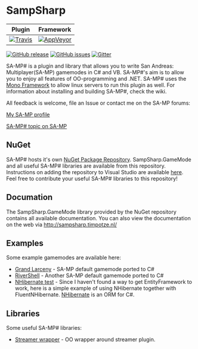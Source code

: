

SampSharp
=========

| Plugin | Framework |
|:------:|:---------:|
|[![Travis](https://img.shields.io/travis/ikkentim/SampSharp.svg)](https://travis-ci.org/ikkentim/SampSharp)|[![AppVeyor](https://img.shields.io/appveyor/ci/ikkentim/sampsharp.svg)](https://ci.appveyor.com/project/ikkentim/sampsharp/)|

[![GitHub release](https://img.shields.io/github/release/ikkentim/sampsharp.svg)](https://github.com/ikkentim/sampsharp/releases)
[![GitHub issues](https://img.shields.io/github/issues/ikkentim/sampsharp.svg)](https://github.com/ikkentim/sampsharp/issues) [![Gitter](https://img.shields.io/badge/GITTER-JOIN_CHAT_%E2%86%92-1dce73.svg)](https://gitter.im/ikkentim/SampSharp?utm_source=badge&utm_medium=badge&utm_campaign=pr-badge)

SA-MP# is a plugin and library that allows you to write San Andreas: Multiplayer(SA-MP) gamemodes in C# and VB. SA-MP#'s aim is to allow you to enjoy all features of OO-programming and .NET. SA-MP# uses the [Mono Framework] to allow linux servers to run this plugin as well. For information about installing and building SA-MP#, check the wiki.

All feedback is welcome, file an Issue or contact me on the SA-MP forums:

[My SA-MP profile]

[SA-MP# topic on SA-MP]

NuGet
-----
SA-MP# hosts it's own [NuGet Package Repository][nuget repository]. SampSharp.GameMode and all useful SA-MP# libraries are available from this repository. Instructions on adding the repository to Visual Studio are available [here][nuget repository].
Feel free to contribute your useful SA-MP# libraries to this repository!

Documation
----------
The SampSharp.GameMode library provided by the NuGet repository contains all available documentation. You can also view the documentation on the web via http://sampsharp.timpotze.nl/

Examples
--------
Some example gamemodes are available here:
- [Grand Larceny][GrandLarc] - SA-MP default gamemode ported to C#
- [RiverShell][RiverShell] - Another SA-MP default gamemode ported to C#
- [NHibernate test][NHibernateTest] - Since I haven't found a way to get EntityFramework to work, here is a simple example of using NHibernate together with FluentNHibernate. [NHibernate][nhibernate] is an ORM for C#.

Libraries
---------
Some useful SA-MP# libraries:
- [Streamer wrapper][streamer] - OO wrapper around streamer plugin.

[gitter]: https://badges.gitter.im/Join%20Chat.svg
[gitter page]: https://gitter.im/ikkentim/SampSharp?utm_source=badge&utm_medium=badge&utm_campaign=pr-badge&utm_content=badge

[mono framework]: http://www.mono-project.com/
[my sa-mp profile]: http://forum.sa-mp.com/member.php?u=76946
[sa-mp# topic on sa-mp]: http://forum.sa-mp.com/showthread.php?t=511686

[nuget repository]: http://sampsharp.timpotze.nl/NuGet-repository

[GrandLarc]: https://github.com/ikkentim/SampSharp-grandlarc
[RiverShell]: https://github.com/ikkentim/SampSharp-rivershell
[NHibernateTest]: https://github.com/ikkentim/SampSharp/tree/993f44b77356ad0c544ac10ad100919b5d1830cb/src/NHibernateTest
[nhibernate]: http://nhibernate.info/

[streamer]: https://github.com/ikkentim/SampSharp-streamer
